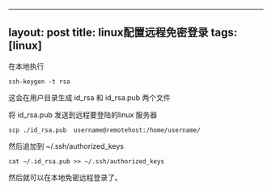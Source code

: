 
---
layout: post
title: linux配置远程免密登录 
tags: [linux]
---

在本地执行

    ssh-keygen -t rsa

这会在用户目录生成 id_rsa 和 id_rsa.pub 两个文件

将 id_rsa.pub 发送到远程要登陆的linux 服务器

    scp ./id_rsa.pub  username@remotehost:/home/username/

然后追加到 ~/.ssh/authorized_keys

    cat ~/.id_rsa.pub >> ~/.ssh/authorized_keys

然后就可以在本地免密远程登录了。